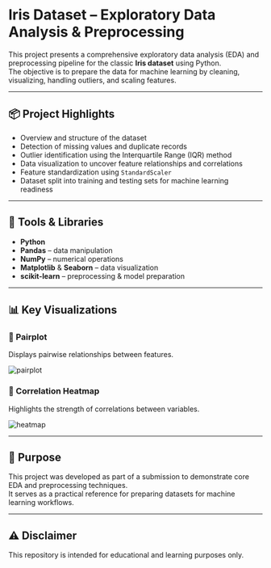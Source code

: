 # Iris Dataset – Exploratory Data Analysis & Preprocessing

This project presents a comprehensive exploratory data analysis (EDA) and preprocessing pipeline for the classic **Iris dataset** using Python.  
The objective is to prepare the data for machine learning by cleaning, visualizing, handling outliers, and scaling features.

---

## 📦 Project Highlights

- Overview and structure of the dataset  
- Detection of missing values and duplicate records  
- Outlier identification using the Interquartile Range (IQR) method  
- Data visualization to uncover feature relationships and correlations  
- Feature standardization using `StandardScaler`  
- Dataset split into training and testing sets for machine learning readiness  

---

## 🧪 Tools & Libraries

- **Python**  
- **Pandas** – data manipulation  
- **NumPy** – numerical operations  
- **Matplotlib** & **Seaborn** – data visualization  
- **scikit-learn** – preprocessing & model preparation  

---

## 📊 Key Visualizations

### 🔹 Pairplot  
Displays pairwise relationships between features.  

![pairplot](https://github.com/user-attachments/assets/842b3e2d-4776-450e-83c5-5d41ea20cb16)

### 🔹 Correlation Heatmap  
Highlights the strength of correlations between variables. 

![heatmap](https://github.com/user-attachments/assets/1fc77310-5e94-4d13-8efa-18a5d8936adb)

---

## 🎯 Purpose

This project was developed as part of a submission to demonstrate core EDA and preprocessing techniques.  
It serves as a practical reference for preparing datasets for machine learning workflows.

---

## ⚠️ Disclaimer

This repository is intended for educational and learning purposes only.
